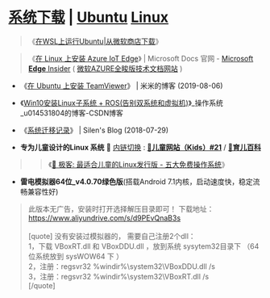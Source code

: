 # [系统下载](https://cn.ubuntu.com/download) | [Ubuntu](https://cn.ubuntu.com/) [Linux](https://zh.wikipedia.org/wiki/Linux) 

>  《[在WSL上运行Ubuntu|从微软商店下载](https://www.microsoft.com/store/productId/9NBLGGH4MSV6)》

>  《[在 Linux 上安装 Azure IoT Edge](https://docs.microsoft.com/zh-cn/azure/iot-edge/how-to-install-iot-edge-linux)》 | Microsoft Docs 官网 - [Microsoft **Edge** Insider](https://www.microsoftedgeinsider.com/zh-cn/) ( [微软AZURE全睃版技术文档网站](https://docs.azure.cn/) )

- 《[在 Ubuntu 上安装 TeamViewer](https://mi.js.org/2019-08/%E5%9C%A8Ubuntu%E4%B8%8A%E5%AE%89%E8%A3%85TeamViewer/)》 | 米米的博客 (2019-08-06)


- 《[Win10安装Linux子系统 + ROS(告别双系统和虚拟机)](https://blog.csdn.net/u014531804/article/details/106124512)》_操作系统_u014531804的博客-CSDN博客

- 《[系统迁移记录](https://silenwang.github.io/2018/07/29/%E7%B3%BB%E7%BB%9F%E8%BF%81%E7%A7%BB%E8%AE%B0%E5%BD%95/)》 | Silen's Blog (2018-07-29)


- **专为儿童设计的Linux 系统** 🔄 [内链切换](https://github.com/taoste/Hello-World/tree/master/Tools/Linux) : [**🍬儿童网站（Kids）#21**](https://github.com/taoste/taoste.github.io/issues/21) / [**🍬育儿百科**](https://github.com/taoste/Hello-World/tree/master/eBook/%E8%82%B2%E5%84%BF%E7%99%BE%E7%A7%91/)

>> 《[💽 极客: 最适合儿童的Linux发行版 - 五大免费操作系统](https://cn.computerspywarescanner.com/s4765-best-linux-distributions-kids-free-operating-system)》


- **雷电模拟器64位_v4.0.70绿色版**(搭载Android 7.1内核，启动速度快，稳定流畅兼容性好)
> 此版本无广告，安装时打开选择解压目录即可！
> 下载地址：https://www.aliyundrive.com/s/d9PEvQnaB3s
<br><br>
[quote]
没有安装过模拟器的， 需要自己注册2个dll：<br>
1，下载 VBoxRT.dll  和   VBoxDDU.dll  ，放到系统 sysytem32目录下 （64位系统放到 sysWOW64 下 ）<br>
2，注册：regsvr32 %windir%\system32\VBoxDDU.dll /s <br>
3，注册：regsvr32 %windir%\system32\VBoxRT.dll /s  <br>
[/quote]


